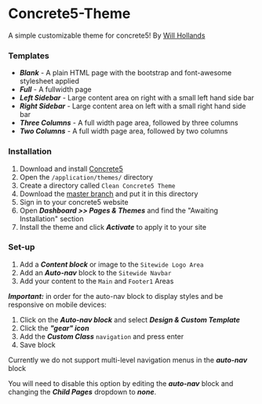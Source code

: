 # Concrete5-Theme
A simple customizable theme for concrete5! By [Will Hollands](http://hollands123.com)


### Templates
* ***Blank*** - A plain HTML page with the bootstrap and font-awesome stylesheet applied
* ***Full*** - A fullwidth page
* ***Left Sidebar*** - Large content area on right with a small left hand side bar
* ***Right Sidebar*** - Large content area on left with a small right hand side bar
* ***Three Columns*** - A full width page area, followed by three columns
* ***Two Columns*** - A full width page area, followed by two columns

### Installation
1. Download and install [Concrete5](http://concrete5.org)
2. Open the `/application/themes/` directory
3. Create a directory called `Clean Concrete5 Theme`
4. Download the [master branch](https://github.com/whollands/Concrete5-Theme/archive/master.zip) and put it in this directory
5. Sign in to your concrete5 website
6. Open ***Dashboard >> Pages & Themes*** and find the "Awaiting Installation" section
7. Install the theme and click ***Activate*** to apply it to your site

### Set-up

1. Add a ***Content block*** or image to the `Sitewide Logo Area`
2. Add an ***Auto-nav*** block to the `Sitewide Navbar`
3. Add your content to the `Main` and `Footer1` Areas

***Important:*** in order for the auto-nav block to display styles and be responsive on mobile devices:

1. Click on the ***Auto-nav block*** and select ***Design & Custom Template***
2. Click the ***"gear" icon***
3. Add the ***Custom Class*** `navigation` and press enter
4. Save block

Currently we do not support multi-level navigation menus in the ***auto-nav*** block

You will need to disable this option by editing the ***auto-nav*** block and changing the ***Child Pages*** dropdown to ***none***.
